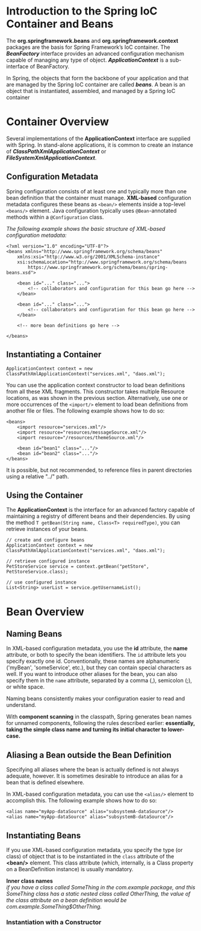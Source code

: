 # Introduction to the Spring IoC Container and Beans

The **org.springframework.beans** and **org.springframework.context** packages are the basis for Spring Framework’s IoC container. The ***BeanFactory*** interface provides an advanced configuration mechanism capable of managing any type of object. ***ApplicationContext*** is a sub-interface of BeanFactory.

In Spring, the objects that form the backbone of your application and that are managed by the Spring IoC container are called ***beans***. A bean is an object that is instantiated, assembled, and managed by a Spring IoC container

# Container Overview

Several implementations of the **ApplicationContext** interface are supplied with Spring. In stand-alone applications, it is common to create an instance of ***ClassPathXmlApplicationContext*** or ***FileSystemXmlApplicationContext***. 

## Configuration Metadata

Spring configuration consists of at least one and typically more than one bean definition that the container must manage. **XML-based** configuration metadata configures these beans as `<bean/>` elements inside a top-level `<beans/>` element. Java configuration typically uses `@Bean`-annotated methods within a `@Configuration` class.

*The following example shows the basic structure of XML-based configuration metadata:*
```
<?xml version="1.0" encoding="UTF-8"?>
<beans xmlns="http://www.springframework.org/schema/beans"
    xmlns:xsi="http://www.w3.org/2001/XMLSchema-instance"
    xsi:schemaLocation="http://www.springframework.org/schema/beans
        https://www.springframework.org/schema/beans/spring-beans.xsd">

    <bean id="..." class="...">  
        <!-- collaborators and configuration for this bean go here -->
    </bean>

    <bean id="..." class="...">
        <!-- collaborators and configuration for this bean go here -->
    </bean>

    <!-- more bean definitions go here -->

</beans>
```

## Instantiating a Container

```
ApplicationContext context = new ClassPathXmlApplicationContext("services.xml", "daos.xml");
```

You can use the application context constructor to load bean definitions from all these XML fragments. This constructor takes multiple Resource locations, as was shown in the previous section. Alternatively, use one or more occurrences of the `<import/>` element to load bean definitions from another file or files. The following example shows how to do so:
```
<beans>
    <import resource="services.xml"/>
    <import resource="resources/messageSource.xml"/>
    <import resource="/resources/themeSource.xml"/>

    <bean id="bean1" class="..."/>
    <bean id="bean2" class="..."/>
</beans>
```
It is possible, but not recommended, to reference files in parent directories using a relative "../" path. 
## Using the Container

The **ApplicationContext** is the interface for an advanced factory capable of maintaining a registry of different beans and their dependencies. By using the method `T getBean(String name, Class<T> requiredType)`, you can retrieve instances of your beans.
```
// create and configure beans
ApplicationContext context = new ClassPathXmlApplicationContext("services.xml", "daos.xml");

// retrieve configured instance
PetStoreService service = context.getBean("petStore", PetStoreService.class);

// use configured instance
List<String> userList = service.getUsernameList();
```

# Bean Overview
## Naming Beans
In XML-based configuration metadata, you use the **id** attribute, the **name** attribute, or both to specify the bean identifiers. The `id` attribute lets you specify exactly one id. Conventionally, these names are alphanumeric ('myBean', 'someService', etc.), but they can contain special characters as well. If you want to introduce other aliases for the bean, you can also specify them in the `name` attribute, separated by a comma (,), semicolon (;), or white space. 

Naming beans consistently makes your configuration easier to read and understand. 

With **component scanning** in the classpath, Spring generates bean names for unnamed components, following the rules described earlier: **essentially, taking the simple class name and turning its initial character to lower-case.**

## Aliasing a Bean outside the Bean Definition

Specifying all aliases where the bean is actually defined is not always adequate, however. It is sometimes desirable to introduce an alias for a bean that is defined elsewhere. 

In XML-based configuration metadata, you can use the `<alias/>` element to accomplish this. The following example shows how to do so:
```
<alias name="myApp-dataSource" alias="subsystemA-dataSource"/>
<alias name="myApp-dataSource" alias="subsystemB-dataSource"/>
```

## Instantiating Beans
If you use XML-based configuration metadata, you specify the type (or class) of object that is to be instantiated in the `class` attribute of the **\<bean/>** element. This class attribute (which, internally, is a Class property on a BeanDefinition instance) is usually mandatory. 

**Inner class names**  
*if you have a class called SomeThing in the com.example package, and this SomeThing class has a static nested class called OtherThing, the value of the class attribute on a bean definition would be com.example.SomeThing$OtherThing.*

### Instantiation with a Constructor
